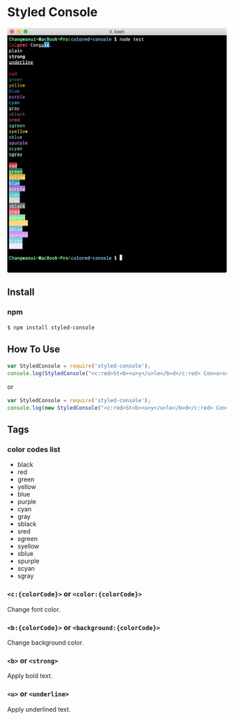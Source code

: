 Styled Console
===

![Example](example.png)

## Install

### npm

```bash
$ npm install styled-console
```

## How To Use

```js
var StyledConsole = require('styled-console');
console.log(StyledConsole("<c:red>St<b><u>y</u>le</b>d</c:red> Con<u>so</u><b:blue>le</b:blue>.").parse());
```

or

```js
var StyledConsole = require('styled-console');
console.log(new StyledConsole("<c:red>St<b><u>y</u>le</b>d</c:red> Con<u>so</u><b:blue>le</b:blue>.").parse());
```

## Tags

### color codes list

- black
- red
- green
- yellow
- blue
- purple
- cyan
- gray
- sblack
- sred
- sgreen
- syellow
- sblue
- spurple
- scyan
- sgray

### `<c:{colorCode}>` or `<color:{colorCode}>`

Change font color.

### `<b:{colorCode}>` or `<background:{colorCode}>`

Change background color.

### `<b>` or `<strong>`

Apply bold text.

### `<u>` or `<underline>`

Apply underlined text.



